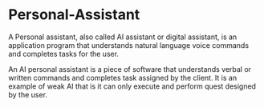 # Personal-Assistant
A Personal assistant, also called AI assistant or digital assistant, is an application program that understands natural language voice commands and completes tasks for the user.

An AI personal assistant is a piece of software that understands verbal or written commands and completes task assigned by the client. It is an example of weak AI that is it can only execute and perform quest designed by the user.
